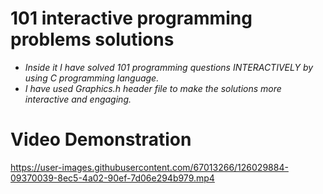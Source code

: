 # 101 interactive programming problems solutions
- _Inside it I have solved 101 programming questions INTERACTIVELY by using C programming language._
- _I have used Graphics.h header file to make the solutions more interactive and engaging._
# Video Demonstration


https://user-images.githubusercontent.com/67013266/126029884-09370039-8ec5-4a02-90ef-7d06e294b979.mp4



